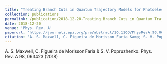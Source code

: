 ```yaml
---
title: "Treating Branch Cuts in Quantum Trajectory Models for Photoelectron Holography"
collection: publications
permalink: /publication/2018-12-20-Treating Branch Cuts in Quantum Trajectory Models for Photoelectron Holography
date: 2018-12-20
venue: 'Phys. Rev. A'
paperurl: 'https://journals.aps.org/pra/abstract/10.1103/PhysRevA.98.063423'
citation: 'A. S. Maxwell, C. Figueira de Morisson Faria &amp; S. V. Popruzhenko. Phys. Rev. A 98, 063423 (2018)'
---
```

A. S. Maxwell, C. Figueira de Morisson Faria & S. V. Popruzhenko. Phys. Rev. A 98, 063423 (2018)